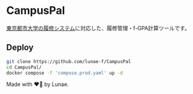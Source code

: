 # CampusPal
[東京都市大学の履修システム](https://websrv.tcu.ac.jp/tcu_web_v3/top.do)に対応した、履修管理・f-GPA計算ツールです。

## Deploy

```sh
git clone https://github.com/lunae-f/CampusPal
cd CampusPal/
docker compose -f 'compose.prod.yaml' up -d
```

Made with ❤️‍🔥 by Lunae. 
